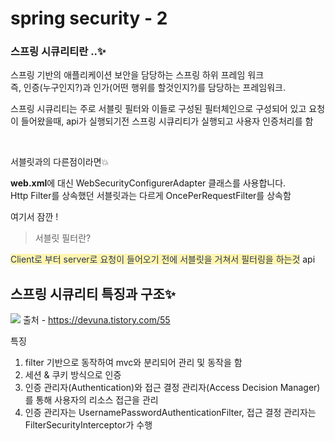 
# spring security - 2

### 스프링 시큐리티란 ..✨
스프링 기반의 애플리케이션 보안을 담당하는 스프링 하위 프레임 워크<br>
즉, <span style="background-color:#fff5">인증(누구인지?)</span>과 <span style="background-color:#fff5">인가(어떤 행위를 할것인지?)</span>를 담당하는 프레임워크.

스프링 시큐리티는 주로 서블릿 필터와 이들로 구성된 필터체인으로 구성되어 있고
요청이 들어왔을때, api가 실행되기전 스프링 시큐리티가 실행되고 사용자 인증처리를 함

<br>

서블릿과의 다른점이라면💥

<b>web.xml</b>에 대신 WebSecurityConfigurerAdapter 클래스를 사용합니다. 
<br> Http Filter를 상속했던 서블릿과는 다르게 OncePerRequestFilter를 상속함

여기서 잠깐 !
> 서블릿 필터란?

<span style="color:#2D3748; background-color:#fff5b1;">Client로 부터 server로 요청이 들어오기 전에 서블릿을 거쳐서 필터링을 하는것</span>
api


## 스프링 시큐리티 특징과 구조✨
![](https://img1.daumcdn.net/thumb/R1280x0/?scode=mtistory2&fname=https%3A%2F%2Fblog.kakaocdn.net%2Fdn%2FRdJGx%2FbtqD9Ouzlub%2F5At2yq9zCxACpguIwWKHE1%2Fimg.png)
출처 - https://devuna.tistory.com/55

특징
1. filter 기반으로 동작하여 mvc와 분리되어 관리 및 동작을 함
2. 세션 & 쿠키 방식으로 인증
3. 인증 관리자(Authentication)와 접근 결정 관리자(Access Decision Manager)를 통해 사용자의 리소스 접근을 관리
4. 인증 관리자는 UsernamePasswordAuthenticationFilter, 접근 결정 관리자는 FilterSecurityInterceptor가 수행